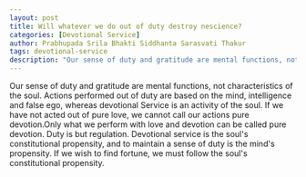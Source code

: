 ```yaml
---
layout: post
title: Will whatever we do out of duty destroy nescience?
categories: [Devotional Service]
author: Prabhupada Srila Bhakti Siddhanta Sarasvati Thakur
tags: devotional-service
description: "Our sense of duty and gratitude are mental functions, not characteristics of the soul. Actions performed out of duty are based on the mind, intelligence and false ego, whereas devotional Service is an activity of the soul."
---
```


Our sense of duty and gratitude are mental functions, not characteristics of the soul. Actions performed out of duty are based on the mind, intelligence and false ego, whereas devotional Service is an activity of the soul. If we have not acted out of pure love, we cannot call our actions pure devotion.Only what we perform with love and devotion can be called pure devotion. Duty is but regulation. Devotional service is the soul's constitutional propensity, and to maintain a sense of duty is the mind's propensity. If we wish to find fortune, we must follow the soul's constitutional propensity.






















